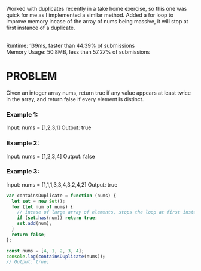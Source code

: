 Worked with duplicates recently in a take home exercise, so this one was quick for me as I implemented a similar method.
Added a for loop to improve memory incase of the array of nums being massive, it will stop at first instance of a duplicate.

<br /> Runtime: 139ms, faster than 44.39% of submissions <br />
Memory Usage: 50.8MB, less than 57.27% of submissions <br />

# PROBLEM

Given an integer array nums, return true if any value appears at least twice in the array, and return false if every element is distinct.

### Example 1:

Input: nums = [1,2,3,1]
Output: true

### Example 2:

Input: nums = [1,2,3,4]
Output: false

### Example 3:

Input: nums = [1,1,1,3,3,4,3,2,4,2]
Output: true

```javascript
var containsDuplicate = function (nums) {
  let set = new Set();
  for (let num of nums) {
    // incase of large array of elements, stops the loop at first instance of a duplicate number
    if (set.has(num)) return true;
    set.add(num);
  }
  return false;
};

const nums = [4, 1, 2, 3, 4];
console.log(containsDuplicate(nums));
// Output: true;
```
